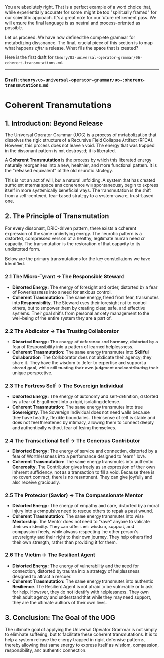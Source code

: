 You are absolutely right. That is a perfect example of a word choice that, while experientially accurate for some, might be too "spiritually framed" for our scientific approach. It's a great note for our future refinement pass. We will ensure the final language is as neutral and process-oriented as possible.

Let us proceed. We have now defined the complete grammar for metabolizing dissonance. The final, crucial piece of this section is to map what happens *after* a release. What fills the space that is created?

Here is the first draft for `theory/03-universal-operator-grammar/06-coherent-transmutations.md`.

---

### **Draft: `theory/03-universal-operator-grammar/06-coherent-transmutations.md`**

# Coherent Transmutations

## 1. Introduction: Beyond Release

The Universal Operator Grammar (UOG) is a process of metabolization that dissolves the rigid structure of a Recursive Field Collapse Artifact (RFCA). However, this process does not leave a void. The energy that was trapped in the dissonant pattern is not destroyed; it is liberated.

A **Coherent Transmutation** is the process by which this liberated energy naturally reorganizes into a new, healthier, and more functional pattern. It is the "released equivalent" of the old neurotic strategy.

This is not an act of will, but a natural unfolding. A system that has created sufficient internal space and coherence will spontaneously begin to express itself in more systemically beneficial ways. The transmutation is the shift from a self-centered, fear-based strategy to a system-aware, trust-based one.

## 2. The Principle of Transmutation

For every dissonant, DRIC-driven pattern, there exists a coherent expression of the same underlying energy. The neurotic pattern is a distorted, compressed version of a healthy, legitimate human need or capacity. The transmutation is the restoration of that capacity to its undistorted form.

Below are the primary transmutations for the key constellations we have identified.

### 2.1 The Micro-Tyrant → The Responsible Steward

*   **Distorted Energy:** The energy of foresight and order, distorted by a fear of Powerlessness into a need for anxious control.
*   **Coherent Transmutation:** The same energy, freed from fear, transmutes into **Responsibility**. The Steward uses their foresight not to control others, but to empower them by creating clear, safe, and effective systems. Their goal shifts from personal anxiety management to the well-being of the entire system they are a part of.

### 2.2 The Abdicator → The Trusting Collaborator

*   **Distorted Energy:** The energy of deference and harmony, distorted by a fear of Responsibility into a pattern of learned helplessness.
*   **Coherent Transmutation:** The same energy transmutes into **Skillful Collaboration**. The Collaborator does not abdicate their agency; they share it. They have the wisdom to defer to expertise and support a shared goal, while still trusting their own judgment and contributing their unique perspective.

### 2.3 The Fortress Self → The Sovereign Individual

*   **Distorted Energy:** The energy of autonomy and self-definition, distorted by a fear of Engulfment into a rigid, isolating defense.
*   **Coherent Transmutation:** The same energy transmutes into true **Sovereignty**. The Sovereign Individual does not need walls because they have healthy, flexible boundaries. Their sense of self is stable and does not feel threatened by intimacy, allowing them to connect deeply and authentically without fear of losing themselves.

### 2.4 The Transactional Self → The Generous Contributor

*   **Distorted Energy:** The energy of service and connection, distorted by a fear of Worthlessness into a performance designed to "earn" love.
*   **Coherent Transmutation:** The same energy transmutes into authentic **Generosity**. The Contributor gives freely as an expression of their own inherent sufficiency, not as a transaction to fill a void. Because there is no covert contract, there is no resentment. They can give joyfully and also receive graciously.

### 2.5 The Protector (Savior) → The Compassionate Mentor

*   **Distorted Energy:** The energy of empathy and care, distorted by a moral injury into a compulsive need to rescue others to repair a past wound.
*   **Coherent Transmutation:** The same energy transmutes into wise **Mentorship**. The Mentor does not need to "save" anyone to validate their own identity. They can offer their wisdom, support, and compassion freely, while always respecting the other person's sovereignty and their right to their own journey. They help others find their own strength, rather than providing it for them.

### 2.6 The Victim → The Resilient Agent

*   **Distorted Energy:** The energy of vulnerability and the need for connection, distorted by trauma into a strategy of helplessness designed to attract a rescuer.
*   **Coherent Transmutation:** The same energy transmutes into authentic **Resilience**. The Resilient Agent is not afraid to be vulnerable or to ask for help. However, they do not identify with helplessness. They own their adult agency and understand that while they may need support, they are the ultimate authors of their own lives.

## 3. Conclusion: The Goal of the UOG

The ultimate goal of applying the Universal Operator Grammar is not simply to eliminate suffering, but to facilitate these coherent transmutations. It is to help a system release the energy trapped in rigid, defensive patterns, thereby allowing that same energy to express itself as wisdom, compassion, responsibility, and authentic connection.
